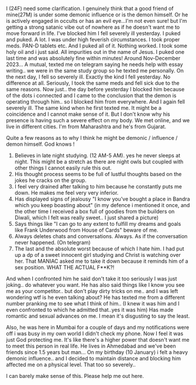I (24F) need some clarification. I genuinely think that a good friend of mine(27M) is under some demonic influence or is the demon himself. Or he is actively engaged in occults or has an evil eye...I'm not even sure! but I'm getting a strong satanic vibe out of nowhere as if he doesn't want me to move forward in life. I've blocked him
 I fell severely ill yesterday. I puked and puked. A lot. I was under high feverish circumstances. I took proper meds. PAN-D tablets etc. And I puked all of it. Nothing worked. I took some holy oil and i just said. All impurities out in the name of Jesus. I puked one last time and was absolutely fine within minutes! Around Nov-December 2023... A mutual, texted me on telegram saying he needs help with essay writing.. we were in the same study group so he texted me personally. On the next day, I fell so severely ill. Exactly the kind I fell yesterday. No difference at all. Seriously, I took the same meds and fell sick due to the same reasons. 
Now just.. the day before yesterday I blocked him because of the dots i connected and I came to the conclusion that the demon is operating through him.. so I blocked him from everywhere. And I again fell severely ill. The same kind when he first texted me. It might be a coincidence and I cannot make sense of it. But I don't know why his presence is having such a severe effect on my body. We met online, and we live in different cities. I'm from Maharashtra and he's from Gujarat.


Quite a few reasons as to why I think he might be demonic / influence / demon himself. God knows ! 
1. Believes in late night studying. (12 AM-5 AM). yes he never sleeps at night. This might be a stretch as there are night owls but coupled with other things I cannot easily rule this out.
2. His thought process seems to be full of lustful thoughts based on the jokes he cracks on the group. 
3. I feel very drained after talking to him because he constantly puts me down. He makes me feel very very inferior.
4. Has displayed signs of jealousy "I know you've bought a place in Bandra which you keep boasting about" (in my defence i mentioned it once, and the other time I received a box full of goodies from the builders on Diwali, which I felt was really sweet.. I just shared a picture)
5. Says things like "I can go to any extent to fulfill my dreams and goals like Frank Underwood from House of Cards" beware of me.
6. Always deletes chats and conversations. Always. As if the conversation never happened. (On telegram)
7. The last and the absolute worst because of which I hate him. I had put up a dp of a sweet innocent girl studying and Christ is watching over her. That MANIAC asked me to take it down because it reminds him of a sex position. WHAT THE ACTUAL F**K?! 

  And when I confronted him he said don't take it too seriously I was just joking.. do whatever you want.
 He has also said things like I know you see me as your competitor.. but don't play dirty tricks on me.. and I was left wondering wtf is he even talking about? 
He has texted me from a different number pranking me to see what I think of him.. (I knew it was him and I even confronted to which he admitted that..yes it was him)
Has made romantic and sexual advances on me. I mean it's disgusting to say the least. 

Also, he was here in Mumbai for a couple of days and my notifications were off i was busy in my own world I didn't check my phone. Now I feel it was just God protecting me. It's like there's a higher power that doesn't want me to meet this person in real life. He lives in Ahmedabad and we've been friends since 1.5 years but man... On my birthday (10 January) i felt a heavy demonic influence.. and I decided to maintain distance and blocking him affected me on a physical level. That too so severely..

I can barely make sense of this. Please help me out here. 